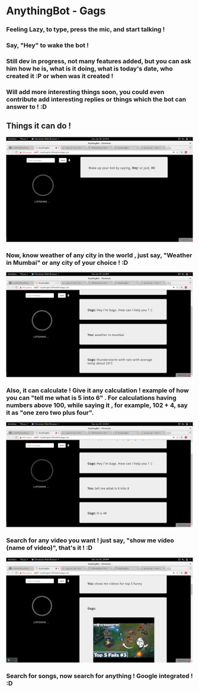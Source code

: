 # AnythingBot - Gags

### Feeling Lazy, to type, press the mic, and start talking !
### Say, "Hey" to wake the bot !


### Still dev in progress, not many features added, but you can ask him how he is, what is it doing, what is today's date, who created it :P or when was it created !

### Will add more interesting things soon, you could even contribute add interesting replies or things which the bot can answer to ! :D

## Things it can do !
![main_page](main.png)
### Now, know weather of any city in the world , just say, "Weather in Mumbai" or any city of your choice ! :D
![weather](weather.png)
### Also, it can calculate ! Give it any calculation ! example of how you can "tell me what is 5 into 6" . For calculations having numbers above 100, while saying it , for example, 102 + 4, say it as "one zero two plus four".
![math](math.png)
### Search for any video you want ! just say, "show me video (name of video)", that's it ! :D
![vids](vids.png)
### Search for songs, now search for anything ! Google integrated ! :D
